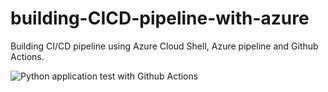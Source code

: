 # building-CICD-pipeline-with-azure
Building CI/CD pipeline using Azure Cloud Shell, Azure pipeline and Github Actions. 

![Python application test with Github Actions](https://github.com/JehyeonHeo/building-CICD-pipeline-with-azure/workflows/Python%20application%20test%20with%20Github%20Actions/badge.svg)
